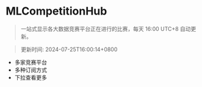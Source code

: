 # MLCompetitionHub

> 一站式显示各大数据竞赛平台正在进行的比赛，每天 16:00 UTC+8 自动更新。
  
> 更新时间: 2024-07-25T16:00:14+0800 

* 多家竞赛平台
* 多种订阅方式
* 下拉查看更多